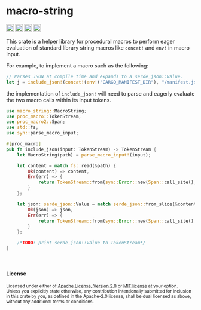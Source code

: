 macro-string
============

[<img alt="github" src="https://img.shields.io/badge/github-dtolnay/macro--string-8da0cb?style=for-the-badge&labelColor=555555&logo=github" height="20">](https://github.com/dtolnay/macro-string)
[<img alt="crates.io" src="https://img.shields.io/crates/v/macro-string.svg?style=for-the-badge&color=fc8d62&logo=rust" height="20">](https://crates.io/crates/macro-string)
[<img alt="docs.rs" src="https://img.shields.io/badge/docs.rs-macro--string-66c2a5?style=for-the-badge&labelColor=555555&logo=docs.rs" height="20">](https://docs.rs/macro-string)
[<img alt="build status" src="https://img.shields.io/github/actions/workflow/status/dtolnay/macro-string/ci.yml?branch=master&style=for-the-badge" height="20">](https://github.com/dtolnay/macro-string/actions?query=branch%3Amaster)

This crate is a helper library for procedural macros to perform eager evaluation
of standard library string macros like `concat!` and `env!` in macro input.

For example, to implement a macro such as the following:

```rust
// Parses JSON at compile time and expands to a serde_json::Value.
let j = include_json!(concat!(env!("CARGO_MANIFEST_DIR"), "/manifest.json"));
```

the implementation of `include_json!` will need to parse and eagerly evaluate
the two macro calls within its input tokens.

```rust
use macro_string::MacroString;
use proc_macro::TokenStream;
use proc_macro2::Span;
use std::fs;
use syn::parse_macro_input;

#[proc_macro]
pub fn include_json(input: TokenStream) -> TokenStream {
    let MacroString(path) = parse_macro_input!(input);

    let content = match fs::read(&path) {
        Ok(content) => content,
        Err(err) => {
            return TokenStream::from(syn::Error::new(Span::call_site(), err).to_compile_error());
        }
    };

    let json: serde_json::Value = match serde_json::from_slice(&content) {
        Ok(json) => json,
        Err(err) => {
            return TokenStream::from(syn::Error::new(Span::call_site(), err).to_compile_error());
        }
    };

    /*TODO: print serde_json::Value to TokenStream*/
}
```

<br>

#### License

<sup>
Licensed under either of <a href="LICENSE-APACHE">Apache License, Version
2.0</a> or <a href="LICENSE-MIT">MIT license</a> at your option.
</sup>

<br>

<sub>
Unless you explicitly state otherwise, any contribution intentionally submitted
for inclusion in this crate by you, as defined in the Apache-2.0 license, shall
be dual licensed as above, without any additional terms or conditions.
</sub>
